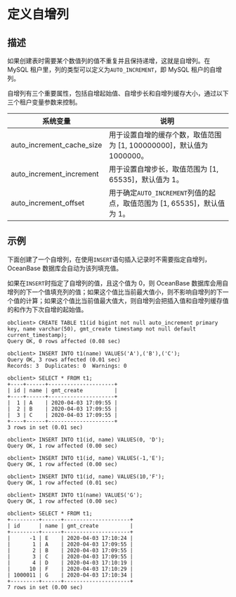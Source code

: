定义自增列 
==========================



描述 
-----------------------

如果创建表时需要某个数值列的值不重复并且保持递增，这就是自增列。在 MySQL 租户里，列的类型可以定义为`AUTO_INCREMENT`，即 MySQL 租户的自增列。

自增列有三个重要属性，包括自增起始值、自增步长和自增列缓存大小，通过以下三个租户变量参数来控制。


|           系统变量            |                          说明                          |
|---------------------------|------------------------------------------------------|
| auto_increment_cache_size | 用于设置自增的缓存个数，取值范围为 \[1, 100000000\]，默认值为 1000000。     |
| auto_increment_increment  | 用于设置自增步长，取值范围为 \[1, 65535\]，默认值为 1。                  |
| auto_increment_offset     | 用于确定`AUTO_INCREMENT`列值的起点，取值范围为 \[1, 65535\]，默认值为 1。 |



示例 
-----------------------

下面创建了一个自增列，在使用`INSERT`语句插入记录时不需要指定自增列，OceanBase 数据库会自动为该列填充值。

如果在`INSERT`时指定了自增列的值，且这个值为 0，则 OceanBase 数据库会用自增列的下一个值填充列的值；如果这个值比当前最大值小，则不影响自增列的下一个值的计算；如果这个值比当前值最大值大，则自增列会把插入值和自增列缓存值的和作为下次自增的起始值。

    obclient> CREATE TABLE t1(id bigint not null auto_increment primary key, name varchar(50), gmt_create timestamp not null default current_timestamp);
    Query OK, 0 rows affected (0.08 sec)
    
    obclient> INSERT INTO t1(name) VALUES('A'),('B'),('C');
    Query OK, 3 rows affected (0.01 sec)
    Records: 3  Duplicates: 0  Warnings: 0
    
    obclient> SELECT * FROM t1;
    +----+------+---------------------+
    | id | name | gmt_create          |
    +----+------+---------------------+
    |  1 | A    | 2020-04-03 17:09:55 |
    |  2 | B    | 2020-04-03 17:09:55 |
    |  3 | C    | 2020-04-03 17:09:55 |
    +----+------+---------------------+
    3 rows in set (0.01 sec)
    
    obclient> INSERT INTO t1(id, name) VALUES(0, 'D');
    Query OK, 1 row affected (0.00 sec)
    
    obclient> INSERT INTO t1(id, name) VALUES(-1,'E');
    Query OK, 1 row affected (0.00 sec)
    
    obclient> INSERT INTO t1(id, name) VALUES(10,'F');
    Query OK, 1 row affected (0.01 sec)
    
    obclient> INSERT INTO t1(name) VALUES('G');
    Query OK, 1 row affected (0.00 sec)
    
    obclient> SELECT * FROM t1;
    +---------+------+---------------------+
    | id      | name | gmt_create          |
    +---------+------+---------------------+
    |      -1 | E    | 2020-04-03 17:10:24 |
    |       1 | A    | 2020-04-03 17:09:55 |
    |       2 | B    | 2020-04-03 17:09:55 |
    |       3 | C    | 2020-04-03 17:09:55 |
    |       4 | D    | 2020-04-03 17:10:19 |
    |      10 | F    | 2020-04-03 17:10:29 |
    | 1000011 | G    | 2020-04-03 17:10:34 |
    +---------+------+---------------------+
    7 rows in set (0.00 sec)


